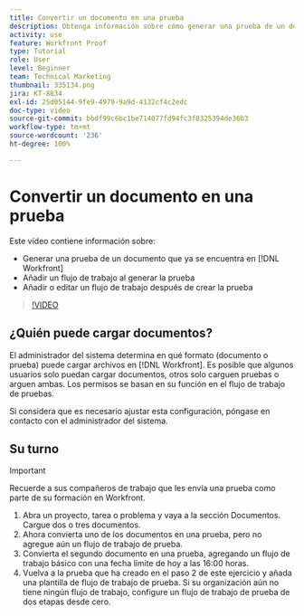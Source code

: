 ```yaml
---
title: Convertir un documento en una prueba
description: Obtenga información sobre cómo generar una prueba de un documento que ya existe en  [!DNL  Workfront], añada un flujo de trabajo a una prueba y añada o edite un flujo de trabajo después de la creación de la prueba.
activity: use
feature: Workfront Proof
type: Tutorial
role: User
level: Beginner
team: Technical Marketing
thumbnail: 335134.png
jira: KT-8834
exl-id: 25d05144-9fe9-4979-9a9d-4132cf4c2edc
doc-type: video
source-git-commit: bbdf99c6bc1be714077fd94fc3f8325394de36b3
workflow-type: tm+mt
source-wordcount: '236'
ht-degree: 100%

---
```


# Convertir un documento en una prueba

Este vídeo contiene información sobre:

* Generar una prueba de un documento que ya se encuentra en [!DNL Workfront]
* Añadir un flujo de trabajo al generar la prueba
* Añadir o editar un flujo de trabajo después de crear la prueba

>[!VIDEO](https://video.tv.adobe.com/v/335134/?quality=12&learn=on&enablevpops=1)


## ¿Quién puede cargar documentos?

El administrador del sistema determina en qué formato (documento o prueba) puede cargar archivos en [!DNL Workfront]. Es posible que algunos usuarios solo puedan cargar documentos, otros solo carguen pruebas o arguen ambas. Los permisos se basan en su función en el flujo de trabajo de pruebas.

Si considera que es necesario ajustar esta configuración, póngase en contacto con el administrador del sistema.

## Su turno

>[!IMPORTANT]
>
>Recuerde a sus compañeros de trabajo que les envía una prueba como parte de su formación en Workfront.

1. Abra un proyecto, tarea o problema y vaya a la sección Documentos. Cargue dos o tres documentos.
1. Ahora convierta uno de los documentos en una prueba, pero no agregue aún un flujo de trabajo de prueba.
1. Convierta el segundo documento en una prueba, agregando un flujo de trabajo básico con una fecha límite de hoy a las 16:00 horas.
1. Vuelva a la prueba que ha creado en el paso 2 de este ejercicio y añada una plantilla de flujo de trabajo de prueba. Si su organización aún no tiene ningún flujo de trabajo, configure un flujo de trabajo de prueba de dos etapas desde cero.


<!--
###Learn more
* Generate a proof for a document
-->
